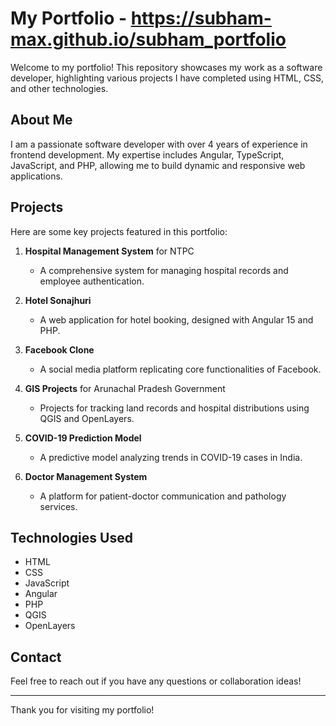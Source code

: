 # My Portfolio - https://subham-max.github.io/subham_portfolio

Welcome to my portfolio! This repository showcases my work as a software developer, highlighting various projects I have completed using HTML, CSS, and other technologies.

## About Me

I am a passionate software developer with over 4 years of experience in frontend development. My expertise includes Angular, TypeScript, JavaScript, and PHP, allowing me to build dynamic and responsive web applications.

## Projects

Here are some key projects featured in this portfolio:

1. **Hospital Management System** for NTPC
   - A comprehensive system for managing hospital records and employee authentication.

2. **Hotel Sonajhuri**
   - A web application for hotel booking, designed with Angular 15 and PHP.

3. **Facebook Clone**
   - A social media platform replicating core functionalities of Facebook.

4. **GIS Projects** for Arunachal Pradesh Government
   - Projects for tracking land records and hospital distributions using QGIS and OpenLayers.

5. **COVID-19 Prediction Model**
   - A predictive model analyzing trends in COVID-19 cases in India.

6. **Doctor Management System**
   - A platform for patient-doctor communication and pathology services.
  


## Technologies Used

- HTML
- CSS
- JavaScript
- Angular
- PHP
- QGIS
- OpenLayers

## Contact

Feel free to reach out if you have any questions or collaboration ideas!

---

Thank you for visiting my portfolio!
